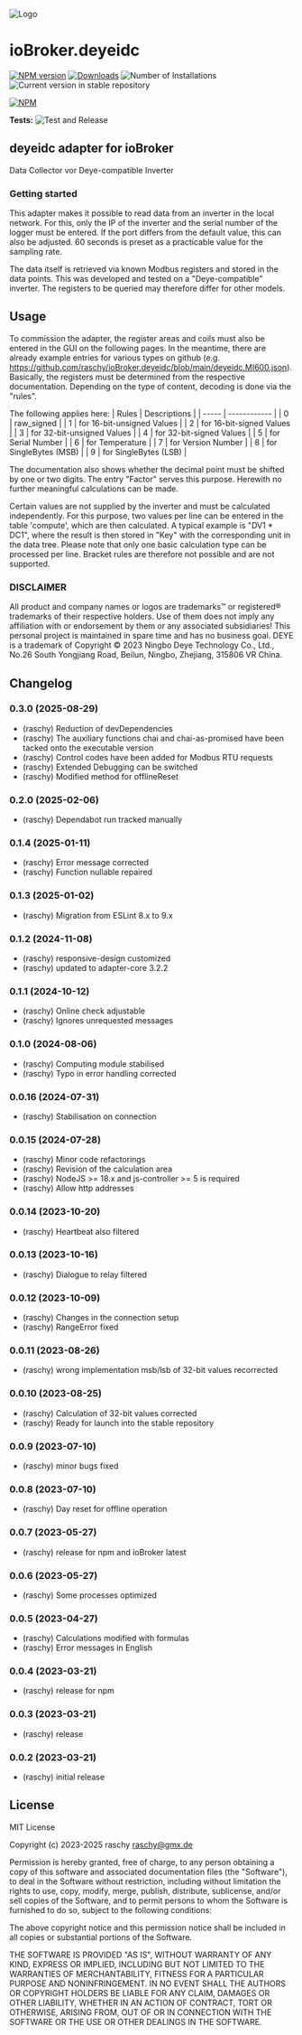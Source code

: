![Logo](admin/deyeidc.png)

# ioBroker.deyeidc

[![NPM version](https://img.shields.io/npm/v/iobroker.deyeidc.svg)](https://www.npmjs.com/package/iobroker.deyeidc)
[![Downloads](https://img.shields.io/npm/dm/iobroker.deyeidc.svg)](https://www.npmjs.com/package/iobroker.deyeidc)
![Number of Installations](https://iobroker.live/badges/deyeidc-installed.svg)
![Current version in stable repository](https://iobroker.live/badges/deyeidc-stable.svg)

[![NPM](https://nodei.co/npm/iobroker.deyeidc.png?downloads=true)](https://nodei.co/npm/iobroker.deyeidc/)

**Tests:** ![Test and Release](https://github.com/rasyxh/ioBroker.deyeidc/workflows/Test%20and%20Release/badge.svg)

## deyeidc adapter for ioBroker

Data Collector vor Deye-compatible Inverter

### Getting started

This adapter makes it possible to read data from an inverter in the local network. For this, only the IP of the inverter and the serial number of the logger must be entered. If the port differs from the default value, this can also be adjusted. 60 seconds is preset as a practicable value for the sampling rate.

The data itself is retrieved via known Modbus registers and stored in the data points. This was developed and tested on a "Deye-compatible" inverter. The registers to be queried may therefore differ for other models.

## Usage

To commission the adapter, the register areas and coils must also be entered in the GUI on the following pages. In the meantime, there are already example entries for various types on github (e.g. https://github.com/raschy/ioBroker.deyeidc/blob/main/deyeidc.MI600.json).
Basically, the registers must be determined from the respective documentation. Depending on the type of content, decoding is done via the "rules".

The following applies here:
| Rules | Descriptions |
| ----- | ------------ |
| 0 | raw_signed |
| 1 | for 16-bit-unsigned Values |
| 2 | for 16-bit-signed Values |
| 3 | for 32-bit-unsigned Values |
| 4 | for 32-bit-signed Values |
| 5 | for Serial Number |
| 6 | for Temperature |
| 7 | for Version Number |
| 8 | for SingleBytes (MSB) |
| 9 | for SingleBytes (LSB) |

The documentation also shows whether the decimal point must be shifted by one or two digits. The entry "Factor" serves this purpose. Herewith no further meaningful calculations can be made.

Certain values are not supplied by the inverter and must be calculated independently. For this purpose, two values per line can be entered in the table 'compute', which are then calculated.
A typical example is "DV1 \* DC1", where the result is then stored in "Key" with the corresponding unit in the data tree. Please note that only one basic calculation type can be processed per line. Bracket rules are therefore not possible and are not supported.

### DISCLAIMER

All product and company names or logos are trademarks™ or registered® trademarks of their respective holders. Use of them does not imply any affiliation with or endorsement by them or any associated subsidiaries! This personal project is maintained in spare time and has no business goal. DEYE is a trademark of Copyright © 2023 Ningbo Deye Technology Co., Ltd., No.26 South Yongjiang Road, Beilun, Ningbo, Zhejiang, 315806 VR China.

## Changelog

<!--
	Placeholder for the next version (at the beginning of the line):
	### **WORK IN PROGRESS**
-->
### 0.3.0 (2025-08-29)

- (raschy) Reduction of devDependencies
- (raschy) The auxiliary functions chai and chai-as-promised have been tacked onto the executable version
- (raschy) Control codes have been added for Modbus RTU requests
- (raschy) Extended Debugging can be switched
- (raschy) Modified method for offlineReset

### 0.2.0 (2025-02-06)

- (raschy) Dependabot run tracked manually

### 0.1.4 (2025-01-11)

- (raschy) Error message corrected
- (raschy) Function nullable repaired

### 0.1.3 (2025-01-02)

- (raschy) Migration from ESLint 8.x to 9.x

### 0.1.2 (2024-11-08)

- (raschy) responsive-design customized
- (raschy) updated to adapter-core 3.2.2

### 0.1.1 (2024-10-12)

- (raschy) Online check adjustable
- (raschy) Ignores unrequested messages

### 0.1.0 (2024-08-06)

- (raschy) Computing module stabilised
- (raschy) Typo in error handling corrected

### 0.0.16 (2024-07-31)

- (raschy) Stabilisation on connection

### 0.0.15 (2024-07-28)

- (raschy) Minor code refactorings
- (raschy) Revision of the calculation area
- (raschy) NodeJS >= 18.x and js-controller >= 5 is required
- (raschy) Allow http addresses

### 0.0.14 (2023-10-20)

- (raschy) Heartbeat also filtered

### 0.0.13 (2023-10-16)

- (raschy) Dialogue to relay filtered

### 0.0.12 (2023-10-09)

- (raschy) Changes in the connection setup
- (raschy) RangeError fixed

### 0.0.11 (2023-08-26)

- (raschy) wrong implementation msb/lsb of 32-bit values recorrected

### 0.0.10 (2023-08-25)

- (raschy) Calculation of 32-bit values corrected
- (raschy) Ready for launch into the stable repository

### 0.0.9 (2023-07-10)

- (raschy) minor bugs fixed

### 0.0.8 (2023-07-10)

- (raschy) Day reset for offline operation

### 0.0.7 (2023-05-27)

- (raschy) release for npm and ioBroker latest

### 0.0.6 (2023-05-27)

- (raschy) Some processes optimized

### 0.0.5 (2023-04-27)

- (raschy) Calculations modified with formulas
- (raschy) Error messages in English

### 0.0.4 (2023-03-21)

- (raschy) release for npm

### 0.0.3 (2023-03-21)

- (raschy) release

### 0.0.2 (2023-03-21)

- (raschy) initial release

## License

MIT License

Copyright (c) 2023-2025 raschy <raschy@gmx.de>

Permission is hereby granted, free of charge, to any person obtaining a copy
of this software and associated documentation files (the "Software"), to deal
in the Software without restriction, including without limitation the rights
to use, copy, modify, merge, publish, distribute, sublicense, and/or sell
copies of the Software, and to permit persons to whom the Software is
furnished to do so, subject to the following conditions:

The above copyright notice and this permission notice shall be included in all
copies or substantial portions of the Software.

THE SOFTWARE IS PROVIDED "AS IS", WITHOUT WARRANTY OF ANY KIND, EXPRESS OR
IMPLIED, INCLUDING BUT NOT LIMITED TO THE WARRANTIES OF MERCHANTABILITY,
FITNESS FOR A PARTICULAR PURPOSE AND NONINFRINGEMENT. IN NO EVENT SHALL THE
AUTHORS OR COPYRIGHT HOLDERS BE LIABLE FOR ANY CLAIM, DAMAGES OR OTHER
LIABILITY, WHETHER IN AN ACTION OF CONTRACT, TORT OR OTHERWISE, ARISING FROM,
OUT OF OR IN CONNECTION WITH THE SOFTWARE OR THE USE OR OTHER DEALINGS IN THE
SOFTWARE.
